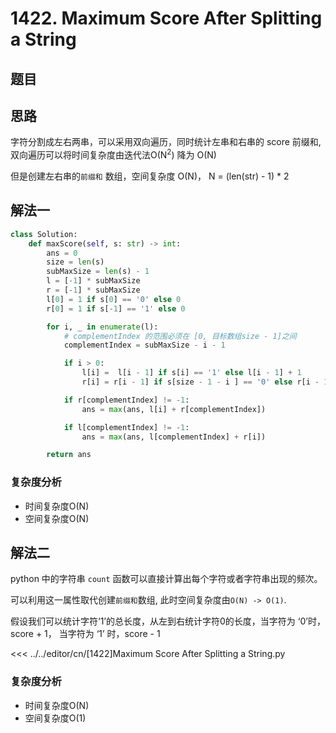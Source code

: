 # 1422. Maximum Score After Splitting a String

## 题目
<!--@include: ../../editor/cn/doc/content/[1422]Maximum Score After Splitting a String.md-->

## 思路
字符分割成左右两串，可以采用双向遍历，同时统计左串和右串的 score 前缀和, 双向遍历可以将时间复杂度由迭代法O(N<sup>2</sup>) 降为 O(N) 

但是创建左右串的`前缀和` 数组，空间复杂度 O(N)， N = (len(str) - 1) * 2

## 解法一

```python
class Solution:
    def maxScore(self, s: str) -> int:
        ans = 0
        size = len(s)
        subMaxSize = len(s) - 1
        l = [-1] * subMaxSize
        r = [-1] * subMaxSize
        l[0] = 1 if s[0] == '0' else 0
        r[0] = 1 if s[-1] == '1' else 0

        for i, _ in enumerate(l):
            # complementIndex 的范围必须在 [0, 目标数组size - 1]之间
            complementIndex = subMaxSize - i - 1

            if i > 0:
                l[i] =  l[i - 1] if s[i] == '1' else l[i - 1] + 1
                r[i] = r[i - 1] if s[size - 1 - i ] == '0' else r[i - 1]  + 1

            if r[complementIndex] != -1:
                ans = max(ans, l[i] + r[complementIndex])

            if l[complementIndex] != -1:
                ans = max(ans, l[complementIndex] + r[i])

        return ans
```
### 复杂度分析
- 时间复杂度O(N)
- 空间复杂度O(N)

## 解法二
python 中的字符串 `count` 函数可以直接计算出每个字符或者字符串出现的频次。

可以利用这一属性取代创建`前缀和`数组, 此时空间复杂度由`O(N) -> O(1)`.

假设我们可以统计字符‘1’的总长度，从左到右统计字符0的长度，当字符为 ‘0’时，score + 1， 当字符为 ‘1’ 时，score - 1

<<< ../../editor/cn/[1422]Maximum Score After Splitting a String.py

### 复杂度分析
- 时间复杂度O(N)
- 空间复杂度O(1)
